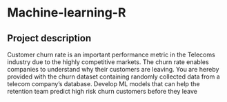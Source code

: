 # Machine-learning-R

## Project description
Customer churn rate is an important performance metric in the Telecoms industry due to the highly competitive
markets. The churn rate enables companies to understand why their customers are leaving. You are hereby provided
with the churn dataset containing randomly collected data from a telecom company’s database. Develop ML models
that can help the retention team predict high risk churn customers before they leave